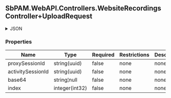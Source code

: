 
<h2 id="tocS_SbPAM.WebAPI.Controllers.WebsiteRecordingsController+UploadRequest">SbPAM.WebAPI.Controllers.WebsiteRecordingsController+UploadRequest</h2>

<a id="schemasbpam.webapi.controllers.websiterecordingscontroller+uploadrequest"></a>
<a id="schema_SbPAM.WebAPI.Controllers.WebsiteRecordingsController+UploadRequest"></a>
<a id="tocSsbpam.webapi.controllers.websiterecordingscontroller+uploadrequest"></a>
<a id="tocssbpam.webapi.controllers.websiterecordingscontroller+uploadrequest"></a>

<details><summary>JSON</summary>


```json
{
  "proxySessionId": "051aae55-c135-4dbb-884f-3eba8672f47b",
  "activitySessionId": "c1c86d56-eacf-4833-87a3-de4e9ac6a574",
  "base64": "string",
  "index": 0
}

```


</details>

### Properties

|Name|Type|Required|Restrictions|Description|
|---|---|---|---|---|
|proxySessionId|string(uuid)|false|none|none|
|activitySessionId|string(uuid)|false|none|none|
|base64|string¦null|false|none|none|
|index|integer(int32)|false|none|none|


